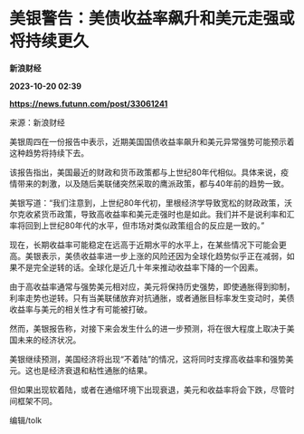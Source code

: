 # 美银警告：美债收益率飙升和美元走强或将持续更久
**新浪财经**

**2023-10-20 02:39**

**https://news.futunn.com/post/33061241**

来源：新浪财经

美银周四在一份报告中表示，近期美国国债收益率飙升和美元异常强势可能预示着这种趋势将持续下去。

该报告指出，美国最近的财政和货币政策都与上世纪80年代相似。具体来说，疫情带来的刺激，以及随后美联储突然采取的鹰派政策，都与40年前的趋势一致。

美银写道：“我们注意到，上世纪80年代初，里根经济学导致宽松的财政政策，沃尔克收紧货币政策，导致高收益率和美元走强时也是如此。我们并不是说利率和汇率将回到上世纪80年代的水平，但市场对类似政策组合的反应是一致的。”

现在，长期收益率可能稳定在远高于近期水平的水平上，在某些情况下可能会更高。美银表示，美债收益率进一步上涨的风险还因为全球化趋势似乎正在减弱，如果不是完全逆转的话。全球化是近几十年来推动收益率下降的一个因素。

由于高收益率通常与强势美元相对应，美元将保持历史强势，即使通胀得到抑制，利率走势也逆转。只有当美联储放弃对抗通胀，或者通胀目标率发生变动时，美债收益率与美元的相关性才有可能被打破。

然而，美银报告称，对接下来会发生什么的进一步预测，将在很大程度上取决于美国未来的经济状况。

美银继续预测，美国经济将出现“不着陆”的情况，这将同时支撑高收益率和强势美元。这也是经济衰退和粘性通胀的结果。

但如果出现软着陆，或者在通缩环境下出现衰退，美元和收益率将会下跌，尽管时间框架不同。

编辑/tolk